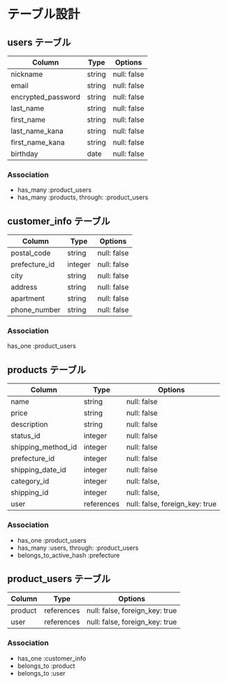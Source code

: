 
# テーブル設計

## users テーブル

| Column             | Type   | Options     |
| ------------------ | ------ | ----------- |
| nickname           | string | null: false |
| email              | string | null: false |
| encrypted_password | string | null: false |
| last_name          | string | null: false |
| first_name         | string | null: false |
| last_name_kana     | string | null: false |
| first_name_kana    | string | null: false |
| birthday           | date   | null: false |

### Association
- has_many :product_users
- has_many :products, through: :product_users



## customer_info テーブル

| Column             | Type   | Options                         |
| ------------------ | ------ | ------------------------------- |
| postal_code        | string | null: false                     |
| prefecture_id      | integer| null: false                     |
| city               | string | null: false                     |
| address            | string | null: false                     |
| apartment          | string | null: false                     |
| phone_number       | string | null: false                     |


### Association
has_one :product_users



## products テーブル

| Column             | Type       | Options                        |
| ------------------ | ---------- | ------------------------------ |
| name               | string     | null: false                    |
| price              | string     | null: false                    |
| description        | string     | null: false                    |
| status_id          | integer    | null: false                    |
| shipping_method_id | integer    | null: false                    |
| prefecture_id      | integer    | null: false                    |
| shipping_date_id   | integer    | null: false                    |
| category_id        | integer    | null: false,                   |
| shipping_id        | integer    | null: false,                   |
| user               | references | null: false, foreign_key: true |

### Association

- has_one :product_users
- has_many :users, through: :product_users
- belongs_to_active_hash :prefecture



## product_users テーブル

| Column  | Type       | Options                        |
| --------| ---------- | ------------------------------ |
| product | references | null: false, foreign_key: true |
| user    | references | null: false, foreign_key: true |

### Association
- has_one :customer_info
- belongs_to :product
- belongs_to :user

